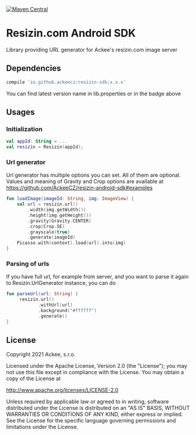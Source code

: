 [ ![Maven Central](https://maven-badges.herokuapp.com/maven-central/io.github.ackeecz/resizin-sdk/badge.svg)](https://maven-badges.herokuapp.com/maven-central/io.github.ackeecz/resizin-sdk)

# Resizin.com Android SDK
Library providing URL generator for Ackee's resizin.com image server
## Dependencies
```groovy
compile 'io.github.ackeecz:resizin-sdk:x.x.x'
```
You can find latest version name in lib.properties or in the badge above

## Usages
### Initialization

```kotlin
val appId: String = ...
val resizin = Resizin(appId);
```

### Url generator
Url generator has multiple options you can set. All of them are optional.
Values and meaning of Gravity and Crop options are available at https://github.com/AckeeCZ/resizin-android-sdk#examples
```kotlin
fun loadImage(imageId: String, img: ImageView) {
    val url = resizin.url()
        .width(img.getWidth())
        .height(img.getHeight())
        .gravity(Gravity.CENTER)
        .crop(Crop.SE)
        .grayscale(true)
        .generate(imageId)
    Picasso.with(context).load(url).into(img)
}
```


### Parsing of urls
If you have full url, for example from server, and you want to parse it again to Resizin.UrlGenerator instance, you can do

```kotlin
fun parseUrl(url: String) {
     resizin.url()
            .withUrl(url)
            .background("#ffffff")
            .generate()
}
```

## License
Copyright 2021 Ackee, s.r.o.

Licensed under the Apache License, Version 2.0 (the "License");
you may not use this file except in compliance with the License.
You may obtain a copy of the License at

http://www.apache.org/licenses/LICENSE-2.0

Unless required by applicable law or agreed to in writing, software
distributed under the License is distributed on an "AS IS" BASIS,
WITHOUT WARRANTIES OR CONDITIONS OF ANY KIND, either express or implied.
See the License for the specific language governing permissions and
limitations under the License.